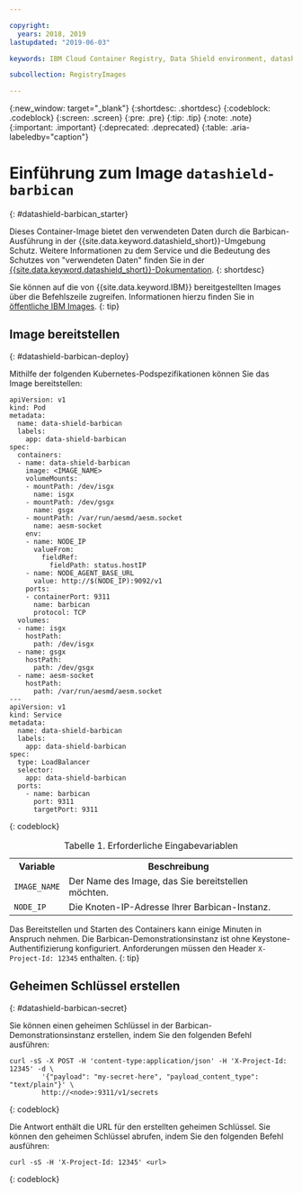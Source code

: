 ```yaml
---

copyright:
  years: 2018, 2019
lastupdated: "2019-06-03"

keywords: IBM Cloud Container Registry, Data Shield environment, datashield-barbican image, container image, Barbican, Registry, data in use, memory encryption, Intel SGX, Fortanix,

subcollection: RegistryImages

---
```


{:new_window: target="_blank"}
{:shortdesc: .shortdesc}
{:codeblock: .codeblock}
{:screen: .screen}
{:pre: .pre}
{:tip: .tip}
{:note: .note}
{:important: .important}
{:deprecated: .deprecated}
{:table: .aria-labeledby="caption"}

# Einführung zum Image `datashield-barbican`
{: #datashield-barbican_starter}

Dieses Container-Image bietet den verwendeten Daten durch die Barbican-Ausführung in der {{site.data.keyword.datashield_short}}-Umgebung Schutz. Weitere Informationen zu dem Service und die Bedeutung des Schutzes von "verwendeten Daten" finden Sie in der [{{site.data.keyword.datashield_short}}-Dokumentation](/docs/services/data-shield?topic=data-shield-about#about).
{: shortdesc}

Sie können auf die von {{site.data.keyword.IBM}} bereitgestellten Images über die Befehlszeile zugreifen. Informationen hierzu finden Sie in [öffentliche IBM Images](/docs/services/Registry?topic=registry-public_images#public_images).
{: tip}

## Image bereitstellen
{: #datashield-barbican-deploy}

Mithilfe der folgenden Kubernetes-Podspezifikationen können Sie das Image bereitstellen:

```
apiVersion: v1
kind: Pod
metadata:
  name: data-shield-barbican
  labels:
    app: data-shield-barbican
spec:
  containers:
  - name: data-shield-barbican
    image: <IMAGE_NAME>
    volumeMounts:
    - mountPath: /dev/isgx
      name: isgx
    - mountPath: /dev/gsgx
      name: gsgx
    - mountPath: /var/run/aesmd/aesm.socket
      name: aesm-socket
    env:
    - name: NODE_IP
      valueFrom:
        fieldRef:
          fieldPath: status.hostIP
    - name: NODE_AGENT_BASE_URL
      value: http://$(NODE_IP):9092/v1
    ports:
    - containerPort: 9311
      name: barbican
      protocol: TCP
  volumes:
  - name: isgx
    hostPath:
      path: /dev/isgx
  - name: gsgx
    hostPath:
      path: /dev/gsgx
  - name: aesm-socket
    hostPath:
      path: /var/run/aesmd/aesm.socket
---
apiVersion: v1
kind: Service
metadata:
  name: data-shield-barbican
  labels:
    app: data-shield-barbican
spec:
  type: LoadBalancer
  selector:
    app: data-shield-barbican
  ports:
    - name: barbican
      port: 9311
      targetPort: 9311
```
{: codeblock}

<table>
<caption>Tabelle 1. Erforderliche Eingabevariablen</caption>
  <tr>
    <th>Variable</th>
    <th>Beschreibung</th>
  </tr>
  <tr>
    <td><code>IMAGE_NAME</code></td>
    <td>Der Name des Image, das Sie bereitstellen möchten.</td>
  </tr>
  <tr>
    <td><code>NODE_IP</code></td>
    <td>Die Knoten-IP-Adresse Ihrer Barbican-Instanz.</td>
  </tr>
</table>

Das Bereitstellen und Starten des Containers kann einige Minuten in Anspruch nehmen. Die Barbican-Demonstrationsinstanz ist ohne Keystone-Authentifizierung konfiguriert. Anforderungen müssen den Header `X-Project-Id: 12345` enthalten.
{: tip}

## Geheimen Schlüssel erstellen
{: #datashield-barbican-secret}

Sie können einen geheimen Schlüssel in der Barbican-Demonstrationsinstanz erstellen, indem Sie den folgenden Befehl ausführen:

```
curl -sS -X POST -H 'content-type:application/json' -H 'X-Project-Id: 12345' -d \
        '{"payload": "my-secret-here", "payload_content_type": "text/plain"}' \
        http://<node>:9311/v1/secrets
```
{: codeblock}

Die Antwort enthält die URL für den erstellten geheimen Schlüssel. Sie können den geheimen Schlüssel abrufen, indem Sie den folgenden Befehl ausführen:

```
curl -sS -H 'X-Project-Id: 12345' <url>
```
{: codeblock}
